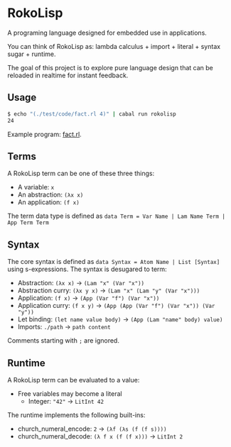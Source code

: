# RokoLisp

A programing language designed for embedded use in applications.

You can think of RokoLisp as: lambda calculus + import + literal + syntax sugar + runtime.

The goal of this project is to explore pure language design that can be reloaded in realtime for instant feedback.

## Usage

```bash
$ echo "(./test/code/fact.rl 4)" | cabal run rokolisp
24
```

Example program: [fact.rl](./test/code/fact.rl).

## Terms

A RokoLisp term can be one of these three things:

- A variable: `x`
- An abstraction: `(λx x)`
- An application: `(f x)`

The term data type is defined as `data Term = Var Name | Lam Name Term | App Term Term`

## Syntax

The core syntax is defined as `data Syntax = Atom Name | List [Syntax]` using s-expressions.
The syntax is desugared to term:

- Abstraction: `(λx x)` -> `(Lam "x" (Var "x"))`
- Abstraction curry: `(λx y x)` -> `(Lam "x" (Lam "y" (Var "x")))`
- Application: `(f x)` -> `(App (Var "f") (Var "x"))`
- Application curry: `(f x y)` -> `(App (App (Var "f") (Var "x")) (Var "y"))`
- Let binding: `(let name value body)` -> `(App (Lam "name" body) value)`
- Imports: `./path` -> `path content`

Comments starting with `;` are ignored.

## Runtime

A RokoLisp term can be evaluated to a value:

- Free variables may become a literal
  - Integer: `"42"` -> `LitInt 42`

The runtime implements the following built-ins:

- church_numeral_encode: `2` -> `(λf (λs (f (f s))))`
- church_numeral_decode: `(λ f x (f (f x)))` -> `LitInt 2`
